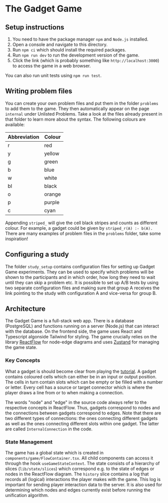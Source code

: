 # The Gadget Game

## Setup instructions

1. You need to have the package manager `npm` and `Node.js` installed.
2. Open a console and navigate to this directory.
3. Run `npm ci` which should install the required packages. 
4. Run `npm run dev` to run the development version of the game. 
5. Click the link (which is probably something like `http://localhost:3000`) to access the game in a web browser. 

You can also run unit tests using `npm run test`.

## Writing problem files

You can create your own problem files and put them in the folder `problems` to add them to the game. They then automatically appear on the page `internal` under Unlisted Problems. Take a look at the files already present in that folder to learn more about the syntax. The following colours are available: 

| Abbreviation | Colour |
| ------------ | ----- |
| r | red |
| y | yellow | 
| g | green | 
| b | blue |
| w | white |
| bl | black | 
| o | orange | 
| p | purple | 
| c | cyan | 

Appending `striped_` will give the cell black stripes and counts as different colour. For example, a gadget could be given by `striped_r(A) :- b(A).` There are many examples of problem files in the `problems` folder, take some inspiration! 

## Configuring a study

The folder `study_setup` contains configuration files for setting up Gadget Game experiments. They can be used to specify which problems will be shown to the participants and in which order, how long they need to wait until they can skip a problem etc. It is possible to set up A/B tests by using two separate configuration files and making sure that group A receives the link pointing to the study with configuration A and vice-versa for group B.  

## Architecture

The Gadget Game is a full-stack web app. There is a database (PostgreSQL) and functions running on a server (Node.js) that can interact with the database. On the frontend side, the game uses React and Typescript algonside Tailwind for styling. The game crucially relies on the library [ReactFlow](https://reactflow.dev/) for node-edge diagrams and uses [Zustand](https://zustand.docs.pmnd.rs/getting-started/introduction) for managing the game state. 

### Key Concepts 

What a gadget is should become clear from playing the [tutorial](https://gadget-game.vercel.app/showcase). A gadget contains coloured cells which can either be in an input or output position. The cells in turn contain slots which can  be empty or be filled with a number or letter. Every cell has a source or target connector which is where the player draws a line from or to when making a connection.  

The words "node" and "edge" in the source code always refer to the respective concepts in ReactFlow. Thus, gadgets correspond to nodes and the connections between gadgets correspond to edges. Note that there are two different types of connections: the ones connecting different gadgets as well as the ones connecting different slots within one gadget. The latter are called `InternalConnection` in the code.

### State Management 

The game has a global state which is created in `components/game/FlowContainer.tsx`. All child components can access it through the hook `useGameStateContext`. The state consists of a hierarchy of slices (`lib/state/slices`) which correspond e.g. to the state of edges or nodes in the ReactFlow diagram. The `history` slice contains a log that records all (logical) interactions the player makes with the game. This log is important for sending player interaction data to the server. It is also used for determining which nodes and edges currently exist before running the unification algorithm. 
